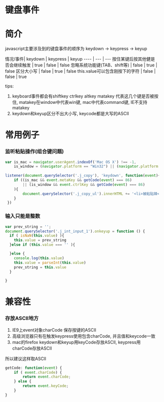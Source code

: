# 键盘事件

# 简介

javascript主要涉及到的键盘事件的顺序为 keydown -> keypress -> keyup

 情况/事件| keydown | keypress | keyup
---- | --- | ---
按住某键后按其他健是否会继续触发 | true | false | false
忽略系统功能键(TAB、shift等) |  false | true | false
区分大小写 | false | true | false
this.value可以包含刚按下的字符 | false | false | true

tips:

1. keyboard事件都会有shiftkey ctrlkey altkey matakey 代表这几个键是否被按住, matakey在window中代表win键, mac中代表command键, IE不支持matakey
2. keydown和keyup区分不出大小写, keycode都是大写的ASCII

# 常用例子

### 监听粘贴操作(组合键问题)

```javascript
var is_mac = navigator.userAgent.indexOf('Mac OS X') !== -1,
    is_window = (navigator.platform == "Win32") || (navigator.platform == "Windows")
    
listener(document.querySelector('.j_copy'), 'keydown', function(event){
    if ((is_mac && event.metaKey && getCode(event) === 86)
        || (is_window && event.ctrlKey && getCode(event) === 86)
    ){
        document.querySelector('.j_copy_ul').innerHTML += '<li>被粘贴辣</li>'
    }
 })
```

### 输入只能是整数

```javascript
var prev_string = '';
document.querySelector('.j_int_input_1').onkeyup = function () {
  if ( isNaN(this.value) ){
    this.value = prev_string
  }else if (this.value === '' ){

  }else {
    console.log(this.value)
    this.value = parseInt(this.value)
    prev_string = this.value
  }
 
}    
```

# 兼容性

### 存放ASCII地方

1. IE9上event对象charCode 保存按键的ASCII
2. 高级浏览器只有在触发keypress使用包含charCode, 并且值和keycode一致
3. mac的firefox keydown和keyup用keyCode存放ASCII, keypress用charCode存放ASCII

所以建议这样取ASCII

```javascript
getCode: function(event) {
    if ( event.charCode) {
        return event.charCode;
    } else {
        return event.keyCode;
    }
}
```